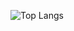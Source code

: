 ![Top Langs](https://github-readme-stats.vercel.app/api/top-langs/?username=JayMartMedia&langs_count=8)

